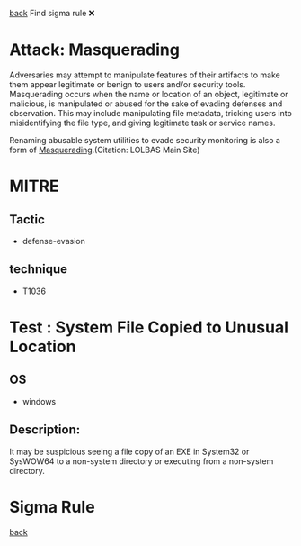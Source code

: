 
[back](../index.md)
Find sigma rule :x: 

# Attack: Masquerading 

Adversaries may attempt to manipulate features of their artifacts to make them appear legitimate or benign to users and/or security tools. Masquerading occurs when the name or location of an object, legitimate or malicious, is manipulated or abused for the sake of evading defenses and observation. This may include manipulating file metadata, tricking users into misidentifying the file type, and giving legitimate task or service names.

Renaming abusable system utilities to evade security monitoring is also a form of [Masquerading](https://attack.mitre.org/techniques/T1036).(Citation: LOLBAS Main Site)

# MITRE
## Tactic
  - defense-evasion


## technique
  - T1036


# Test : System File Copied to Unusual Location
## OS
  - windows


## Description:
It may be suspicious seeing a file copy of an EXE in System32 or SysWOW64 to a non-system directory or executing from a non-system directory.

# Sigma Rule


[back](../index.md)
